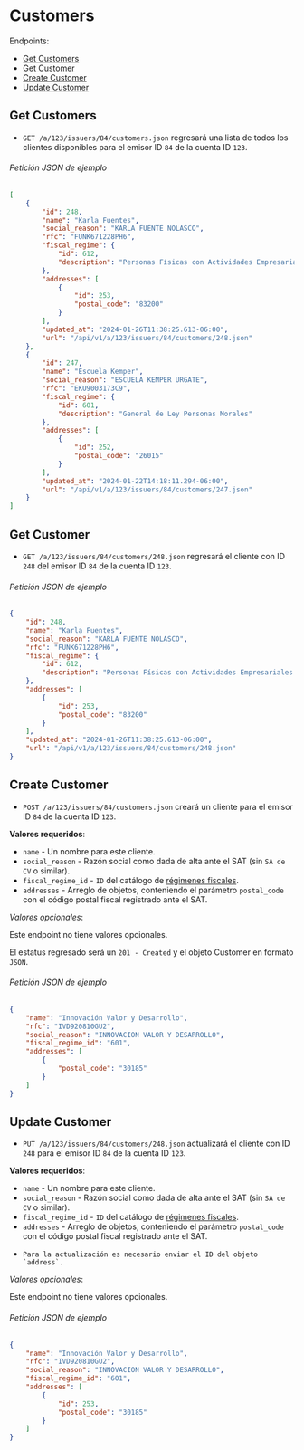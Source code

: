 Customers
========

Endpoints:

- [Get Customers](#get-customers)
- [Get Customer](#get-customer)
- [Create Customer](#create-customer)
- [Update Customer](#update-issuers)

Get Customers
------------

* `GET /a/123/issuers/84/customers.json` regresará una lista de todos los clientes disponibles para el emisor ID `84` de la cuenta ID `123`.

###### Petición JSON de ejemplo
```json
[
    {
        "id": 248,
        "name": "Karla Fuentes",
        "social_reason": "KARLA FUENTE NOLASCO",
        "rfc": "FUNK671228PH6",
        "fiscal_regime": {
            "id": 612,
            "description": "Personas Físicas con Actividades Empresariales y Profesionales"
        },
        "addresses": [
            {
                "id": 253,
                "postal_code": "83200"
            }
        ],
        "updated_at": "2024-01-26T11:38:25.613-06:00",
        "url": "/api/v1/a/123/issuers/84/customers/248.json"
    },
    {
        "id": 247,
        "name": "Escuela Kemper",
        "social_reason": "ESCUELA KEMPER URGATE",
        "rfc": "EKU9003173C9",
        "fiscal_regime": {
            "id": 601,
            "description": "General de Ley Personas Morales"
        },
        "addresses": [
            {
                "id": 252,
                "postal_code": "26015"
            }
        ],
        "updated_at": "2024-01-22T14:18:11.294-06:00",
        "url": "/api/v1/a/123/issuers/84/customers/247.json"
    }
]
```

Get Customer
------------

* `GET /a/123/issuers/84/customers/248.json` regresará el cliente con ID `248` del emisor ID `84` de la cuenta ID `123`.

###### Petición JSON de ejemplo
```json
{
    "id": 248,
    "name": "Karla Fuentes",
    "social_reason": "KARLA FUENTE NOLASCO",
    "rfc": "FUNK671228PH6",
    "fiscal_regime": {
        "id": 612,
        "description": "Personas Físicas con Actividades Empresariales y Profesionales"
    },
    "addresses": [
        {
            "id": 253,
            "postal_code": "83200"
        }
    ],
    "updated_at": "2024-01-26T11:38:25.613-06:00",
    "url": "/api/v1/a/123/issuers/84/customers/248.json"
}
```

Create Customer
---------------

* `POST /a/123/issuers/84/customers.json` creará un cliente para el emisor ID `84` de la cuenta ID `123`.


**Valores requeridos**:

* `name` - Un nombre para este cliente.
* `social_reason` - Razón social como dada de alta ante el SAT (sin `SA de CV` o similar).
* `fiscal_regime_id` - `ID` del catálogo de [régimenes fiscales](https://github.com/avendaMX/api-doc/blob/master/sections/fiscal_regimes.md#fiscal_regimes).
* `addresses` - Arreglo de objetos, conteniendo el parámetro `postal_code` con el código postal fiscal registrado ante el SAT.

_Valores opcionales_:

Este endpoint no tiene valores opcionales.

El estatus regresado será un `201 - Created` y el objeto Customer en formato `JSON`.

###### Petición JSON de ejemplo
```json
{
    "name": "Innovación Valor y Desarrollo",
    "rfc": "IVD920810GU2",
    "social_reason": "INNOVACION VALOR Y DESARROLLO",
    "fiscal_regime_id": "601",
    "addresses": [
        {
            "postal_code": "30185"
        }
    ]
}
```


Update Customer
---------------

* `PUT /a/123/issuers/84/customers/248.json` actualizará el cliente con ID `248` para el emisor ID `84` de la cuenta ID `123`.

**Valores requeridos**:

* `name` - Un nombre para este cliente.
* `social_reason` - Razón social como dada de alta ante el SAT (sin `SA de CV` o similar).
* `fiscal_regime_id` - `ID` del catálogo de [régimenes fiscales](https://github.com/avendaMX/api-doc/blob/master/sections/fiscal_regimes.md#fiscal_regimes).
* `addresses` - Arreglo de objetos, conteniendo el parámetro `postal_code` con el código postal fiscal registrado ante el SAT. 
*     Para la actualización es necesario enviar el ID del objeto `address`.

_Valores opcionales_:

Este endpoint no tiene valores opcionales.

###### Petición JSON de ejemplo
```json
{
    "name": "Innovación Valor y Desarrollo",
    "rfc": "IVD920810GU2",
    "social_reason": "INNOVACION VALOR Y DESARROLLO",
    "fiscal_regime_id": "601",
    "addresses": [
        {
            "id": 253,
            "postal_code": "30185"
        }
    ]
}